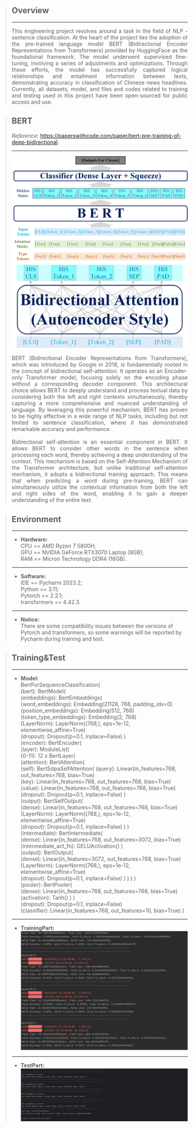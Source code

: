 > **Overview**
> -
> ---
> <div style="text-align: justify;"> This engineering project revolves around a task in the field of NLP - sentence classification.
> At the heart of the project lies the adoption of the pre-trained language model BERT (Bidirectional Encoder Representations 
> from Transformers) provided by HuggingFace as the foundational framework. The model underwent supervised fine-tuning, 
> involving a series of adjustments and optimizations. Through these efforts, the model has successfully captured logical 
> relationships and entailment information between texts, demonstrating accuracy in classification of Chinese news headlines. Currently, 
> all datasets, model, and files and codes related to training and testing used in this project have been open-sourced for public access and use.
> </div>

> **BERT**  
> -
> _Reference_: https://paperswithcode.com/paper/bert-pre-training-of-deep-bidirectional.
> 
> ---
> ![BertForSensCls.jpg](graph_/BertForSensCls.jpg)
> ![BiAttention.jpg](graph_/BiAttention.jpg)
><div style="text-align: justify;">BERT (Bidirectional Encoder Representations from Transformers), 
> which was introduced by Google in 2018, 
> is fundamentally rooted in the concept of bidirectional self-attention. 
> It operates as an Encoder-only Transformer model, 
> focusing solely on the encoding phase without a corresponding decoder component. 
> This architectural choice allows BERT to deeply understand and process textual data by considering both the left 
> and right contexts simultaneously, thereby capturing a more comprehensive and nuanced understanding of language. 
> By leveraging this powerful mechanism, BERT has proven to be highly effective in a wide range of NLP tasks, 
> including but not limited to sentence classification, where it has demonstrated remarkable accuracy and performance.</div>
> <br>
><div style="text-align: justify;">Bidirectional self-attention is an essential component in BERT. 
> It allows BERT to consider other words in the sentence when processing each word, 
> thereby achieving a deep understanding of the context. 
> This mechanism is based on the Self-Attention Mechanism of the Transformer architecture,
> but unlike traditional self-attention mechanism, it adopts a bidirectional training approach. 
> This means that when predicting a word during pre-training, 
> BERT can simultaneously utilize the contextual information from both the left and right sides of the word, 
> enabling it to gain a deeper understanding of the entire text. </div>

> **Environment**
> -
> ---
> * **Hardware:**<br>CPU == AMD Ryzen 7 5800H;<br>GPU == NVIDIA GeForce RTX3070 Laptop (8GB);
> <br>RAM == Micron Technology DDR4 (16GB).
> ---
> * **Software:** <br>IDE == Pycharm 2023.2;<br> Python == 3.11;<br> Pytorch == 2.2.1;
> <br> transformers == 4.42.3.
> ---
> * **Notice:**<br>
> There are some compatibility issues between the versions of Pytorch and transformers, 
> so some warnings will be reported by Pycharm during training and test.

> **Training&Test**
> -
> ---
> * **Model:** <br>
> BertForSequenceClassification(<br>
  (bert): BertModel(<br>
    (embeddings): BertEmbeddings(<br>
      (word_embeddings): Embedding(21128, 768, padding_idx=0)<br>
      (position_embeddings): Embedding(512, 768)<br>
      (token_type_embeddings): Embedding(2, 768)<br>
      (LayerNorm): LayerNorm((768,), eps=1e-12, elementwise_affine=True)<br>
      (dropout): Dropout(p=0.1, inplace=False)
    )<br>
    (encoder): BertEncoder(<br>
      (layer): ModuleList(<br>
        (0-11): 12 x BertLayer(<br>
          (attention): BertAttention(<br>
            (self): BertSdpaSelfAttention(
              (query): Linear(in_features=768, out_features=768, bias=True)<br>
              (key): Linear(in_features=768, out_features=768, bias=True)<br>
              (value): Linear(in_features=768, out_features=768, bias=True)<br>
              (dropout): Dropout(p=0.1, inplace=False)
            )<br>
            (output): BertSelfOutput(<br>
              (dense): Linear(in_features=768, out_features=768, bias=True)<br>
              (LayerNorm): LayerNorm((768,), eps=1e-12, elementwise_affine=True)<br>
              (dropout): Dropout(p=0.1, inplace=False)
            )
          )<br>
          (intermediate): BertIntermediate(<br>
            (dense): Linear(in_features=768, out_features=3072, bias=True)<br>
            (intermediate_act_fn): GELUActivation()
          )<br>
          (output): BertOutput(<br>
            (dense): Linear(in_features=3072, out_features=768, bias=True)<br>
            (LayerNorm): LayerNorm((768,), eps=1e-12, elementwise_affine=True)<br>
            (dropout): Dropout(p=0.1, inplace=False)
          )
        )
      )
    )<br>
    (pooler): BertPooler(<br>
      (dense): Linear(in_features=768, out_features=768, bias=True)<br>
      (activation): Tanh()
    )
  )<br>
  (dropout): Dropout(p=0.1, inplace=False)<br>
  (classifier): Linear(in_features=768, out_features=10, bias=True)
)<br>
> ---
> * **TrainingPart:** <br>
> ![Training_](Graph_/Training_.png)
> ---
> * **TestPart:** <br>
> ![Test_](Graph_/Test_.png)
